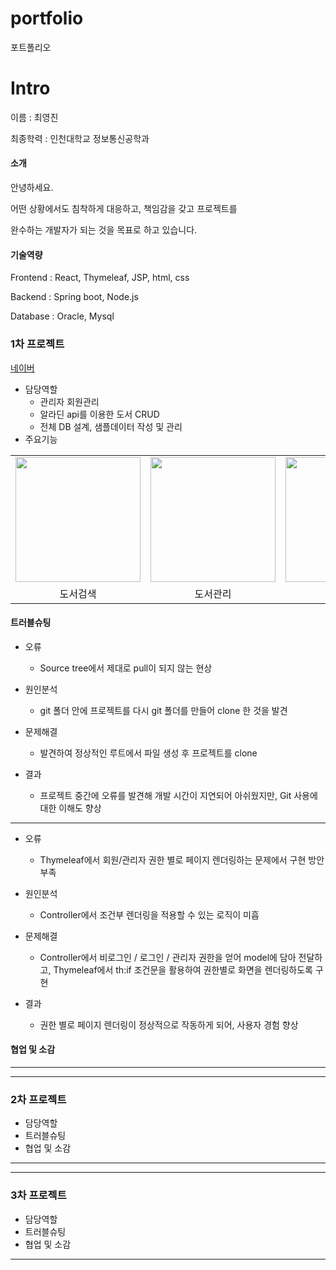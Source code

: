 # portfolio
포트폴리오

# Intro
이름 : 최영진

최종학력 : 인천대학교 정보통신공학과

#### 소개 

안녕하세요.

어떤 상황에서도 침착하게 대응하고, 책임감을 갖고 프로젝트를 
      
완수하는 개발자가 되는 것을 목표로 하고 있습니다.
      
#### 기술역량 

Frontend : React, Thymeleaf, JSP, html, css

Backend : Spring boot, Node.js 
          
Database : Oracle, Mysql

### 1차 프로젝트

<a href="https://naver.com">네이버</a>

* 담당역할
  - 관리자 회원관리
  - 알라딘 api를 이용한 도서 CRUD
  - 전체 DB 설계, 샘플데이터 작성 및 관리
* 주요기능

<table>
  <tr>
    <td><img src="https://github.com/user-attachments/assets/1fb72202-5da6-47a8-a4c6-a9b9f405a151" width="200" height="200"></td>
    <td><img src="https://github.com/user-attachments/assets/675c1eb5-b7f5-4d11-820a-de39ec63e15b" width="200" height="200"></td>
    <td><img src="https://github.com/user-attachments/assets/70a4c402-3b86-4f35-9e82-9c94cc67128c" width="200" height="200"></td>
    <td><img src="https://github.com/user-attachments/assets/cb86a6fd-25b9-4b91-b6bb-8a0d00a947d4" width="200" height="200"></td>
  </tr>
  <tr>
    <td align="center">도서검색</td>
    <td align="center">도서관리</td>
    <td align="center">도서등록</td>
    <td align="center">회원관리</td>
  </tr>
</table>

#### 트러블슈팅

  * 오류
 
    - Source tree에서 제대로 pull이 되지 않는 현상
  
  * 원인분석
 
    - git 폴더 안에 프로젝트를 다시 git 폴더를 만들어 clone 한 것을 발견
  
  * 문제해결
 
    - 발견하여 정상적인 루트에서 파일 생성 후 프로젝트를 clone
  
  * 결과
   
    - 프로젝트 중간에 오류를 발견해 개발 시간이 지연되어 아쉬웠지만, Git 사용에 대한 이해도 향상
---

 * 오류
 
   - Thymeleaf에서 회원/관리자 권한 별로 페이지 렌더링하는 문제에서 구현 방안 부족
  
 * 원인분석
 
   - Controller에서 조건부 렌더링을 적용할 수 있는 로직이 미흡
  
 * 문제해결
 
   - Controller에서 비로그인 / 로그인 / 관리자 권한을 얻어 model에 담아 전달하고, Thymeleaf에서 th:if 조건문을 활용하여 권한별로 화면을 렌더링하도록 구현
  
 * 결과
   
   - 권한 별로 페이지 렌더링이 정상적으로 작동하게 되어, 사용자 경험 향상



#### 협업 및 소감

  
---
---
### 2차 프로젝트
* 담당역할
* 트러블슈팅
* 협업 및 소감
---
---
### 3차 프로젝트
* 담당역할
* 트러블슈팅
* 협업 및 소감
---
